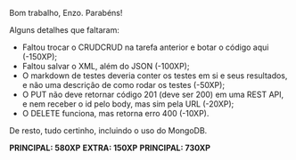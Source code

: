 Bom trabalho, Enzo. Parabéns!

Alguns detalhes que faltaram:

- Faltou trocar o CRUDCRUD na tarefa anterior e botar o código aqui (-150XP);
- Faltou salvar o XML, além do JSON (-100XP);
- O markdown de testes deveria conter os testes em si e seus resultados, e não uma descrição de como rodar os testes (-50XP);
- O PUT não deve retornar código 201 (deve ser 200) em uma REST API, e nem receber o id pelo body, mas sim pela URL (-20XP);
- O DELETE funciona, mas retorna erro 400 (-10XP).

De resto, tudo certinho, incluindo o uso do MongoDB.

**PRINCIPAL: 580XP**
**EXTRA: 150XP**
**PRINCIPAL: 730XP**
